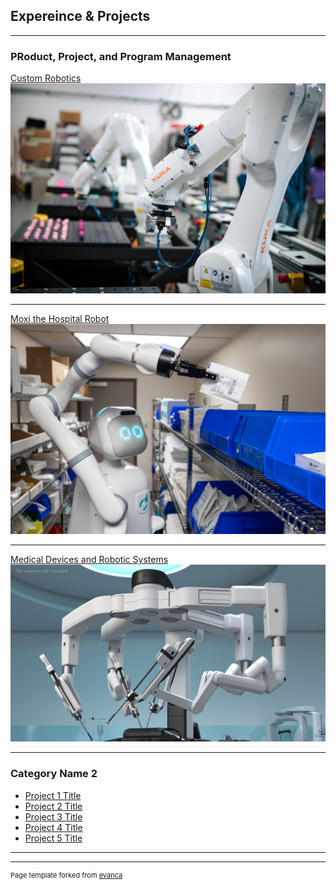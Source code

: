 ## Expereince & Projects

---

### PRoduct, Project, and Program Management   

[Custom Robotics](/sample_page)
<img src="images/custom robotics.jpg?raw=true"/>

---
[Moxi the Hospital Robot](/pdf/sample_presentation.pdf)
<img src="images/Moxi.jpg?raw=true"/>

---
[Medical Devices and Robotic Systems](http://example.com/)
<img src="images/davinci.jpg?raw=true"/>

---

### Category Name 2

- [Project 1 Title](http://example.com/)
- [Project 2 Title](http://example.com/)
- [Project 3 Title](http://example.com/)
- [Project 4 Title](http://example.com/)
- [Project 5 Title](http://example.com/)

---




---
<p style="font-size:11px">Page template forked from <a href="https://github.com/evanca/quick-portfolio">evanca</a></p>
<!-- Remove above link if you don't want to attibute -->
